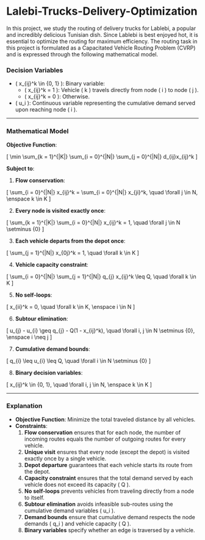 # Lalebi-Trucks-Delivery-Optimization

In this project, we study the routing of delivery trucks for Lablebi, a popular and incredibly delicious Tunisian dish. Since Lablebi is best enjoyed hot, it is essential to optimize the routing for maximum efficiency. The routing task in this project is formulated as a Capacitated Vehicle Routing Problem (CVRP) and is expressed through the following mathematical model.

### Decision Variables

- \( x_{ij}^k \in \{0, 1\} \): Binary variable:
  - \( x_{ij}^k = 1 \): Vehicle \( k \) travels directly from node \( i \) to node \( j \).
  - \( x_{ij}^k = 0 \): Otherwise.
- \( u_i \): Continuous variable representing the cumulative demand served upon reaching node \( i \).

---

### Mathematical Model

**Objective Function**:

\[
\min \sum_{k = 1}^{|K|} \sum_{i = 0}^{|N|} \sum_{j = 0}^{|N|} d_{ij}x_{ij}^k
\]

**Subject to**:

1. **Flow conservation**:

\[
\sum_{i = 0}^{|N|} x_{ij}^k = \sum_{i = 0}^{|N|} x_{ji}^k, \quad \forall j \in N, \enspace k \in K
\]

2. **Every node is visited exactly once**:

\[
\sum_{k = 1}^{|K|} \sum_{i = 0}^{|N|} x_{ij}^k = 1, \quad \forall j \in N \setminus \{0\}
\]

3. **Each vehicle departs from the depot once**:

\[
\sum_{j = 1}^{|N|} x_{0j}^k = 1, \quad \forall k \in K
\]

4. **Vehicle capacity constraint**:

\[
\sum_{i = 0}^{|N|} \sum_{j = 1}^{|N|} q_{j} x_{ij}^k \leq Q, \quad \forall k \in K
\]

5. **No self-loops**:

\[
x_{ii}^k = 0, \quad \forall k \in K, \enspace i \in N
\]

6. **Subtour elimination**:

\[
u_{j} - u_{i} \geq q_{j} - Q(1 - x_{ij}^k), \quad \forall i, j \in N \setminus \{0\}, \enspace i \neq j
\]

7. **Cumulative demand bounds**:

\[
q_{i} \leq u_{i} \leq Q, \quad \forall i \in N \setminus \{0\}
\]

8. **Binary decision variables**:

\[
x_{ij}^k \in \{0, 1\}, \quad \forall i, j \in N, \enspace k \in K
\]

---

### Explanation

- **Objective Function**: Minimize the total traveled distance by all vehicles.
- **Constraints**:
  1. **Flow conservation** ensures that for each node, the number of incoming routes equals the number of outgoing routes for every vehicle.
  2. **Unique visit** ensures that every node (except the depot) is visited exactly once by a single vehicle.
  3. **Depot departure** guarantees that each vehicle starts its route from the depot.
  4. **Capacity constraint** ensures that the total demand served by each vehicle does not exceed its capacity \( Q \).
  5. **No self-loops** prevents vehicles from traveling directly from a node to itself.
  6. **Subtour elimination** avoids infeasible sub-routes using the cumulative demand variables \( u_i \).
  7. **Demand bounds** ensure that cumulative demand respects the node demands \( q_i \) and vehicle capacity \( Q \).
  8. **Binary variables** specify whether an edge is traversed by a vehicle.
